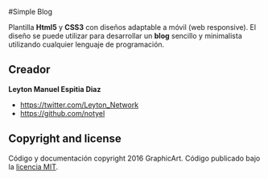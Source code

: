 #Simple Blog

Plantilla **Html5** y **CSS3** con diseños adaptable a móvil (web responsive). El diseño se puede utilizar para desarrollar un **blog** sencillo y minimalista utilizando cualquier lenguaje de programación.

## Creador

**Leyton Manuel Espitia Diaz**

* <https://twitter.com/Leyton_Network>
* <https://github.com/notyel>

## Copyright and license

Código y documentación copyright 2016 GraphicArt. Código publicado bajo la [licencia MIT](https://github.com/notyel/SimpleBlog/blob/master/LICENSE).
